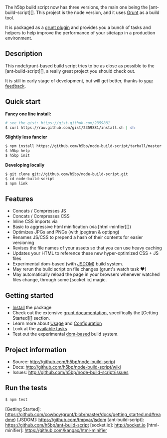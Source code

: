 The h5bp build script now has three versions, the main one being
the [ant-build-script][]. This
project is the node version, and it uses [Grunt][grunt] as a build tool.

It is packaged as a [grunt plugin][] and provides you a bunch of tasks and
helpers to help improve the performance of your site/app in a production
environment.

## Description

This node/grunt-based build script tries to be as close as possible to
the [ant-build-script][], a really great project you should check out.

It is still in early stage of development, but will get better, thanks to [your feedback](https://github.com/h5bp/node-build-script/issues).

## Quick start

**Fancy one line install:**

```sh
# see the gist: https://gist.github.com/2359881
$ curl https://raw.github.com/gist/2359881/install.sh | sh
```

**Slightly less fancier**

```sh
$ npm install https://github.com/h5bp/node-build-script/tarball/master -g
$ h5bp help
$ h5bp init
```

**Developing locally**

```sh
$ git clone git://github.com/h5bp/node-build-script.git
$ cd node-build-script
$ npm link
```

## Features

* Concats / Compresses JS
* Concats / Compresses CSS
* Inline CSS imports via
* Basic to aggressive html minification (via [html-minfier][])
* Optimizes JPGs and PNGs (with jpegtran & optipng)
* Renames JS/CSS to prepend a hash of their contents for easier versioning
* Revises the file names of your assets so that you can use heavy caching
* Updates your HTML to reference these new hyper-optimized CSS + JS files
* Experimental dom-based (with [JSDOM]()) build system.
* May rerun the build script on file changes (grunt's watch task &#10084;)
* May automatically reload the page in your browsers whenever watched files
  change, through some [socket.io] magic.

## Getting started

* [Install](https://github.com/h5bp/node-build-script/wiki/install) the package
* Check out the extensive [grunt documentation][], specifically the
  [Getting Started][] section.
* Learn more about [Usage](https://github.com/h5bp/node-build-script/wiki/overview)
  and [Configuration](https://github.com/h5bp/node-build-script/wiki/configuration)
* Look at the [available tasks](https://github.com/h5bp/node-build-script/wiki/tasks)
* Test out the experimental
  [dom-based](https://github.com/h5bp/node-build-script/wiki/dom) build
  system.

## Project information

* Source: http://github.com/h5bp/node-build-script
* Docs: http://github.com/h5bp/node-build-script/wiki
* Issues: http://github.com/h5bp/node-build-script/issues

## Run the tests

```sh
$ npm test
```

[grunt]: https://github.com/cowboy/grunt
[grunt documentation]: https://github.com/cowboy/grunt/blob/master/docs/toc.md
[grunt plugin]: https://github.com/cowboy/grunt/blob/master/docs/plugins.md
[Getting Started]: https://github.com/cowboy/grunt/blob/master/docs/getting_started.md#readme)
[JSDOM]: https://github.com/tmpvar/jsdom
[ant-build-script]: https://github.com/h5bp/ant-build-script
[socket.io]: http://socket.io
[html-minifier]: https://github.com/kangax/html-minifier
